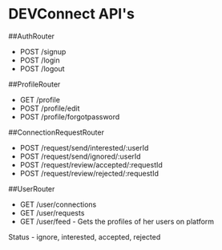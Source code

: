 # DEVConnect API's

##AuthRouter

- POST /signup
- POST /login
- POST /logout

##ProfileRouter

- GET /profile
- POST /profile/edit
- POST /profile/forgotpassword

##ConnectionRequestRouter

- POST /request/send/interested/:userId
- POST /request/send/ignored/:userId
- POST /request/review/accepted/:requestId
- POST /request/review/rejected/:requestId

##UserRouter

- GET /user/connections
- GET /user/requests
- GET /user/feed - Gets the profiles of her users on platform

Status - ignore, interested, accepted, rejected
